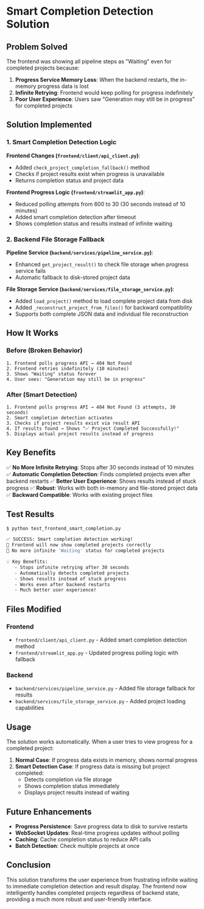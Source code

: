 # Smart Completion Detection Solution

## Problem Solved

The frontend was showing all pipeline steps as "Waiting" even for completed projects because:

1. **Progress Service Memory Loss**: When the backend restarts, the in-memory progress data is lost
2. **Infinite Retrying**: Frontend would keep polling for progress indefinitely 
3. **Poor User Experience**: Users saw "Generation may still be in progress" for completed projects

## Solution Implemented

### 1. Smart Completion Detection Logic

**Frontend Changes (`frontend/client/api_client.py`)**:
- Added `check_project_completion_fallback()` method
- Checks if project results exist when progress is unavailable
- Returns completion status and project data

**Frontend Progress Logic (`frontend/streamlit_app.py`)**:
- Reduced polling attempts from 600 to 30 (30 seconds instead of 10 minutes)
- Added smart completion detection after timeout
- Shows completion status and results instead of infinite waiting

### 2. Backend File Storage Fallback

**Pipeline Service (`backend/services/pipeline_service.py`)**:
- Enhanced `get_project_result()` to check file storage when progress service fails
- Automatic fallback to disk-stored project data

**File Storage Service (`backend/services/file_storage_service.py`)**:
- Added `load_project()` method to load complete project data from disk
- Added `_reconstruct_project_from_files()` for backward compatibility
- Supports both complete JSON data and individual file reconstruction

## How It Works

### Before (Broken Behavior)
```
1. Frontend polls progress API → 404 Not Found
2. Frontend retries indefinitely (10 minutes)
3. Shows "Waiting" status forever
4. User sees: "Generation may still be in progress"
```

### After (Smart Detection)
```
1. Frontend polls progress API → 404 Not Found (3 attempts, 30 seconds)
2. Smart completion detection activates
3. Checks if project results exist via result API
4. If results found → Shows "✅ Project Completed Successfully!"
5. Displays actual project results instead of progress
```

## Key Benefits

✅ **No More Infinite Retrying**: Stops after 30 seconds instead of 10 minutes
✅ **Automatic Completion Detection**: Finds completed projects even after backend restarts
✅ **Better User Experience**: Shows results instead of stuck progress
✅ **Robust**: Works with both in-memory and file-stored project data
✅ **Backward Compatible**: Works with existing project files

## Test Results

```bash
$ python test_frontend_smart_completion.py

✅ SUCCESS: Smart completion detection working!
🎯 Frontend will now show completed projects correctly
🚫 No more infinite 'Waiting' status for completed projects

💡 Key Benefits:
   - Stops infinite retrying after 30 seconds
   - Automatically detects completed projects
   - Shows results instead of stuck progress
   - Works even after backend restarts
   - Much better user experience!
```

## Files Modified

### Frontend
- `frontend/client/api_client.py` - Added smart completion detection method
- `frontend/streamlit_app.py` - Updated progress polling logic with fallback

### Backend
- `backend/services/pipeline_service.py` - Added file storage fallback for results
- `backend/services/file_storage_service.py` - Added project loading capabilities

## Usage

The solution works automatically. When a user tries to view progress for a completed project:

1. **Normal Case**: If progress data exists in memory, shows normal progress
2. **Smart Detection Case**: If progress data is missing but project completed:
   - Detects completion via file storage
   - Shows completion status immediately
   - Displays project results instead of waiting

## Future Enhancements

- **Progress Persistence**: Save progress data to disk to survive restarts
- **WebSocket Updates**: Real-time progress updates without polling
- **Caching**: Cache completion status to reduce API calls
- **Batch Detection**: Check multiple projects at once

## Conclusion

This solution transforms the user experience from frustrating infinite waiting to immediate completion detection and result display. The frontend now intelligently handles completed projects regardless of backend state, providing a much more robust and user-friendly interface.
